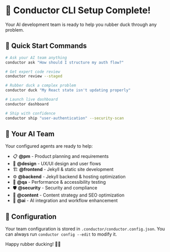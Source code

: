 # 🦆 Conductor CLI Setup Complete!

Your AI development team is ready to help you rubber duck through any problem.

## 🚀 Quick Start Commands

```bash
# Ask your AI team anything
conductor ask "How should I structure my auth flow?"

# Get expert code review
conductor review --staged

# Rubber duck a complex problem
conductor duck "My React state isn't updating properly"

# Launch live dashboard
conductor dashboard

# Ship with confidence
conductor ship "user-authentication" --security-scan
```

## 👥 Your AI Team

Your configured agents are ready to help:
- 📋 **@pm** - Product planning and requirements
- 🎨 **@design** - UX/UI design and user flows  
- 🏗️ **@frontend** - Jekyll & static site development
- ⚙️ **@backend** - Jekyll backend & hosting optimization
- 🧪 **@qa** - Performance & accessibility testing
- 🛡️ **@security** - Security and compliance
- 📝 **@content** - Content strategy and SEO optimization
- 🤖 **@ai** - AI integration and workflow enhancement

## 🔧 Configuration

Your team configuration is stored in `.conductor/conductor.config.json`.
You can always run `conductor config --edit` to modify it.

Happy rubber ducking! 🦆✨
